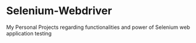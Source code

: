 # Selenium-Webdriver
My Personal Projects regarding functionalities and power of Selenium web application testing

